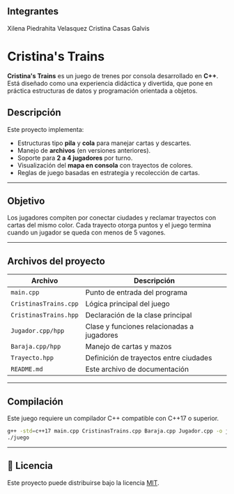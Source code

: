## Integrantes
Xilena Piedrahita Velasquez
Cristina Casas Galvis



# Cristina's Trains

**Cristina's Trains** es un juego de trenes por consola desarrollado en **C++**. Está diseñado como una experiencia didáctica y divertida, que pone en práctica estructuras de datos y programación orientada a objetos.

## Descripción

Este proyecto implementa:

- Estructuras tipo **pila** y **cola** para manejar cartas y descartes.
- Manejo de **archivos** (en versiones anteriores).
- Soporte para **2 a 4 jugadores** por turno.
- Visualización del **mapa en consola** con trayectos de colores.
- Reglas de juego basadas en estrategia y recolección de cartas.

---

## Objetivo

Los jugadores compiten por conectar ciudades y reclamar trayectos con cartas del mismo color. Cada trayecto otorga puntos y el juego termina cuando un jugador se queda con menos de 5 vagones.

---

## Archivos del proyecto

| Archivo               | Descripción                                |
|-----------------------|---------------------------------------------|
| `main.cpp`            | Punto de entrada del programa               |
| `CristinasTrains.cpp` | Lógica principal del juego                  |
| `CristinasTrains.hpp` | Declaración de la clase principal           |
| `Jugador.cpp/hpp`     | Clase y funciones relacionadas a jugadores  |
| `Baraja.cpp/hpp`      | Manejo de cartas y mazos                    |
| `Trayecto.hpp`        | Definición de trayectos entre ciudades      |
| `README.md`           | Este archivo de documentación               |

---

## Compilación

Este juego requiere un compilador C++ compatible con C++17 o superior.

```bash
g++ -std=c++17 main.cpp CristinasTrains.cpp Baraja.cpp Jugador.cpp -o juego
./juego
```

---

## 📄 Licencia

Este proyecto puede distribuirse bajo la licencia [MIT](LICENSE).
